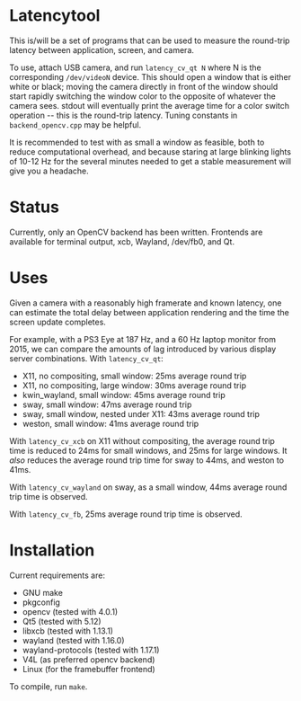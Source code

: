 # Latencytool

This is/will be a set of programs that can be used to measure the round-trip
latency between application, screen, and camera.

To use, attach USB camera, and run `latency_cv_qt N` where N is the
corresponding `/dev/videoN` device. This should open a window that is either
white or black; moving the camera directly in front of the window should start
rapidly switching the window color to the opposite of whatever the camera sees.
stdout will eventually print the average time for a color switch operation --
this is the round-trip latency. Tuning constants in `backend_opencv.cpp` may be
helpful.

It is recommended to test with as small a window as feasible, both to reduce
computational overhead, and because staring at large blinking lights of 10-12 Hz
for the several minutes needed to get a stable measurement will give you a
headache.

# Status

Currently, only an OpenCV backend has been written. Frontends are available for
terminal output, xcb, Wayland, /dev/fb0, and Qt.

# Uses

Given a camera with a reasonably high framerate and known latency, one can
estimate the total delay between application rendering and the time the screen
update completes.

For example, with a PS3 Eye at 187 Hz, and a 60 Hz laptop monitor from 2015, we
can compare the amounts of lag introduced by various display server
combinations. With `latency_cv_qt`:

* X11, no compositing, small window: 25ms average round trip
* X11, no compositing, large window: 30ms average round trip
* kwin_wayland, small window: 45ms average round trip
* sway, small window: 47ms average round trip
* sway, small window, nested under X11: 43ms average round trip
* weston, small window: 41ms average round trip

With `latency_cv_xcb` on X11 without compositing, the average round trip time
is reduced to 24ms for small windows, and 25ms for large windows. It *also*
reduces the average round trip time for sway to 44ms, and weston to 41ms.

With `latency_cv_wayland` on sway, as a small window, 44ms average round
trip time is observed. 

With `latency_cv_fb`, 25ms average round trip time is observed.

# Installation

Current requirements are:

* GNU make
* pkgconfig
* opencv (tested with 4.0.1)
* Qt5 (tested with 5.12)
* libxcb (tested with 1.13.1)
* wayland (tested with 1.16.0)
* wayland-protocols (tested with 1.17.1)
* V4L (as preferred opencv backend)
* Linux (for the framebuffer frontend)

To compile, run `make`.
